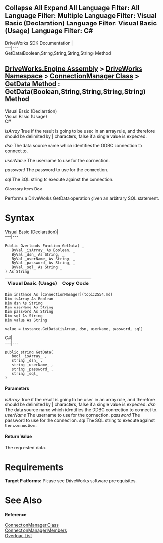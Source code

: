 Collapse All Expand All Language Filter: All  Language Filter: Multiple  Language Filter: Visual Basic (Declaration) Language Filter: Visual Basic (Usage) Language Filter: C#  
---  
DriveWorks SDK Documentation  |   
---|---  
GetData(Boolean,String,String,String,String) Method   
  
[DriveWorks.Engine Assembly](topic2156.md) > [DriveWorks Namespace](topic2159.md) > [ConnectionManager Class](topic2554.md) > [GetData Method](topic2561.md) : GetData(Boolean,String,String,String,String) Method  
---  
  
Visual Basic (Declaration)    
Visual Basic (Usage)    
C# 

_isArray_
    True if the result is going to be used in an array rule, and therefore should be delimited by | characters, false if a single value is expected.

_dsn_
    The data source name which identifies the ODBC connection to connect to.

_userName_
    The username to use for the connection.

_password_
    The password to use for the connection.

_sql_
    The SQL string to execute against the connection.

Glossary Item Box

Performs a DriveWorks GetData operation given an arbitrary SQL statement. 

# Syntax

Visual Basic (Declaration)|   
---|---  
      
    
    Public Overloads Function GetData( _
       ByVal _isArray_ As Boolean, _
       ByVal _dsn_ As String, _
       ByVal _userName_ As String, _
       ByVal _password_ As String, _
       ByVal _sql_ As String _
    ) As String  
  
Visual Basic (Usage)| Copy Code  
---|---  
      
    
    Dim instance As [ConnectionManager](topic2554.md)
    Dim isArray As Boolean
    Dim dsn As String
    Dim userName As String
    Dim password As String
    Dim sql As String
    Dim value As String
     
    value = instance.GetData(isArray, dsn, userName, password, sql)  
  
C#|   
---|---  
      
    
    public string GetData( 
       bool _isArray_ ,
       string _dsn_ ,
       string _userName_ ,
       string _password_ ,
       string _sql_
    )  
  
#### Parameters

 _isArray_
    True if the result is going to be used in an array rule, and therefore should be delimited by | characters, false if a single value is expected.
_dsn_
    The data source name which identifies the ODBC connection to connect to.
_userName_
    The username to use for the connection.
_password_
    The password to use for the connection.
_sql_
    The SQL string to execute against the connection.

#### Return Value

The requested data.

# Requirements

**Target Platforms:** Please see DriveWorks software prerequisites.

# See Also

#### Reference

[ConnectionManager Class](topic2554.md)   
[ConnectionManager Members](topic2555.md)   
[Overload List](topic2561.md)


